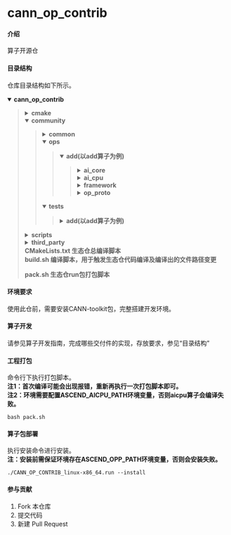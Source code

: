 # cann_op_contrib

#### 介绍
算子开源仓

#### 目录结构
仓库目录结构如下所示。

<details open><summary><b> cann_op_contrib</b></summary><blockquote>
<details><summary><b> cmake</b></summary><blockquote>
<details><summary><b> external</b></summary><blockquote>
<b>存放依赖的第三方库编译文件</b><br>
</blockquote></details>
<details><summary><b> util</b></summary><blockquote>
<b>存放工具类编译文件</b><br>
</blockquote></details>
<b>dependencies.cmake</b><br>
</blockquote></details>
<details open><summary><b> community</b></summary><blockquote>
<details><summary><b> common</b></summary><blockquote>
<details><summary><b> inc</b></summary><blockquote>
<b>主要存放算子原型工具类头文件</b><br>
</blockquote></details>
<details><summary><b> src</b></summary><blockquote>
<b>主要存放算子原型工具类实现</b><br>
</blockquote></details>
<details><summary><b> utils</b></summary><blockquote>
<b>主要存放算子实现工具类</b><br>
</blockquote></details>

</blockquote></details>

<details open><summary><b> ops</b></summary><blockquote>
<details open><summary><b> add(以add算子为例)</b></summary><blockquote>
<details><summary><b> ai_core</b></summary><blockquote>
<details><summary><b> cust_impl</b></summary><blockquote>
<b>add.py  算子实现代码</b><br>
</blockquote></details>
<details><summary><b> op_info_cfg</b></summary><blockquote>
<details><summary><b> ascend310</b></summary><blockquote>
<b>add.ini 算子信息配置文件</b><br>
</blockquote></details>
<details><summary><b> ascend310p</b></summary><blockquote>
<b>add.ini 算子信息配置文件</b><br>
</blockquote></details>
<details><summary><b> ascend910</b></summary><blockquote>
<b>add.ini 算子信息配置文件</b><br>
</blockquote></details>
<details><summary><b> ascend910b</b></summary><blockquote>
<b>add.ini 算子信息配置文件</b><br>
</blockquote></details>
</blockquote></details>

<b> op_tiling</b><br>
</blockquote></details>
<details><summary><b> ai_cpu</b></summary><blockquote>
<details><summary><b> impl</b></summary><blockquote>
<b>add.cc  算子实现代码</b><br>
<b>add.h  算子代码头文件</b><br>
</blockquote></details>
<details><summary><b> op_info_cfg</b></summary><blockquote>
<b>add.ini 算子信息配置文件</b><br>
</blockquote></details>
</blockquote></details>
<details><summary><b> framework</b></summary><blockquote>
<details><summary><b> onnx</b></summary><blockquote>
<b>add_plugin.cc  算子适配onnx框架插件代码</b><br>
</blockquote></details>
<details><summary><b> tf</b></summary><blockquote>
<b>add_plugin.cc  算子适配tf框架插件代码</b><br>
</blockquote></details>
<details><summary><b> caffe</b></summary><blockquote>
<b>add_plugin.cc  算子适配caffe框架插件代码</b><br>
</blockquote></details>
</blockquote></details>
<details><summary><b> op_proto</b></summary><blockquote>

<details><summary><b> inc</b></summary><blockquote>
<b>add_op.h 算子原型IR注册文件</b><br>
</blockquote></details>

<b>add_proto.cc 算子原型实现文件</b><br>
</blockquote></details>
</blockquote></details>
</blockquote></details>
<details open><summary><b> tests</b></summary><blockquote>
<details><summary><b> add(以add算子为例)</b></summary><blockquote>
<b> ut</b><br>
</blockquote></details>
</blockquote></details>
</blockquote></details>

<details><summary><b> scripts</b></summary><blockquote>
<b>ai_core_parse_ini.py  tbe算子信息配置解析脚本</b><br>
<b>CANN_OP_CONTRIB_install.sh  生态仓算子部署脚本</b><br>
<b>install_run.sh  生态仓run包安装脚本</b><br>
<b>parse_ini.py  AiCpu算子信息配置解析脚本</b><br>
</blockquote></details>
<details><summary><b> third_party</b></summary><blockquote>
<b>metadef metadef仓代码</b><br>

</blockquote></details>
<b>CMakeLists.txt 生态仓总编译脚本</b><br>
<b>build.sh 编译脚本，用于触发生态仓代码编译及编译出的文件路径变更</b><br>

<b>pack.sh 生态仓run包打包脚本</b><br>
</blockquote></details>

#### 环境要求
使用此仓前，需要安装CANN-toolkit包，完整搭建开发环境。

#### 算子开发
请参见算子开发指南，完成哪些交付件的实现，存放要求，参见“目录结构”

#### 工程打包
命令行下执行打包脚本。    
**注1：首次编译可能会出现报错，重新再执行一次打包脚本即可。**    
**注2：环境需要配置ASCEND_AICPU_PATH环境变量，否则aicpu算子会编译失败。**
```
bash pack.sh
```

#### 算子包部署
执行安装命令进行安装。   
**注：安装前需保证环境存在ASCEND_OPP_PATH环境变量，否则会安装失败。**
```
./CANN_OP_CONTRIB_linux-x86_64.run --install
```

#### 参与贡献
1.  Fork 本仓库
2.  提交代码
3.  新建 Pull Request

